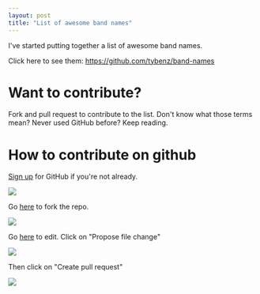 ```yaml
---
layout: post
title: "List of awesome band names"
---
```


I've started putting together a list of awesome band names.

Click here to see them: <https://github.com/tybenz/band-names>

# Want to contribute?

Fork and pull request to contribute to the list. Don't know what those terms
mean? Never used GitHub before? Keep reading.

# How to contribute on github

[Sign up](https://github.com/join) for GitHub if you're not already.

![](http://tybenz.github.io/awes0.me/mr-join.png)

Go [here](https://github.com/tybenz/band-names/fork) to fork the repo.

![](http://tybenz.github.io/awes0.me/mr-fork.png)

Go [here](https://github.com/tybenz/band-names/edit/master/README.md) to edit.
Click on "Propose file change"

![](http://tybenz.github.io/awes0.me/mr-edit.png)

Then click on "Create pull request"

![](http://tybenz.github.io/awes0.me/mr-pull-request.png)
